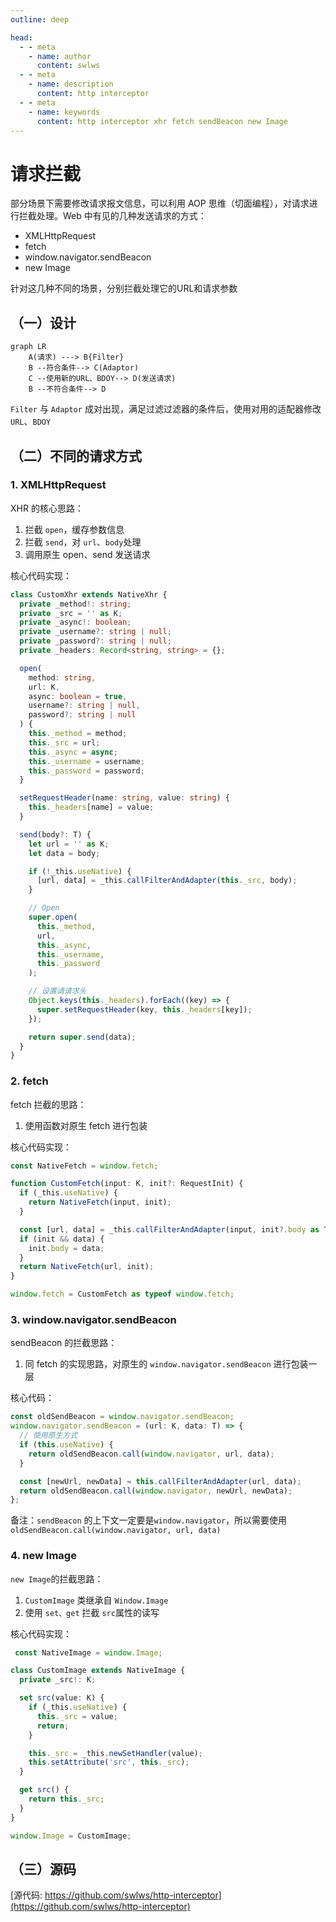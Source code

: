 ```yaml
---
outline: deep

head:
  - - meta
    - name: author
      content: swlws
  - - meta
    - name: description
      content: http interceptor
  - - meta
    - name: keywords
      content: http interceptor xhr fetch sendBeacon new Image
---
```


# 请求拦截

部分场景下需要修改请求报文信息，可以利用 AOP 思维（切面编程），对请求进行拦截处理。Web 中有见的几种发送请求的方式：

- XMLHttpRequest
- fetch
- window.navigator.sendBeacon
- new Image

针对这几种不同的场景，分别拦截处理它的URL和请求参数

## （一）设计

```mermaid
graph LR
    A(请求) ---> B{Filter}
    B --符合条件--> C(Adaptor)
    C --使用新的URL、BDOY--> D(发送请求)
    B --不符合条件--> D
```

`Filter` 与 `Adaptor` 成对出现，满足过滤过滤器的条件后，使用对用的适配器修改 `URL`、`BDOY`

## （二）不同的请求方式

### 1. XMLHttpRequest

XHR 的核心思路：

1. 拦截 `open`，缓存参数信息
2. 拦截 `send`，对 `url`、`body`处理
3. 调用原生 open、send 发送请求

核心代码实现：

```ts
class CustomXhr extends NativeXhr {
  private _method!: string;
  private _src = '' as K;
  private _async!: boolean;
  private _username?: string | null;
  private _password?: string | null;
  private _headers: Record<string, string> = {};

  open(
    method: string,
    url: K,
    async: boolean = true,
    username?: string | null,
    password?: string | null
  ) {
    this._method = method;
    this._src = url;
    this._async = async;
    this._username = username;
    this._password = password;
  }

  setRequestHeader(name: string, value: string) {
    this._headers[name] = value;
  }

  send(body?: T) {
    let url = '' as K;
    let data = body;

    if (!_this.useNative) {
      [url, data] = _this.callFilterAndAdapter(this._src, body);
    }

    // Open
    super.open(
      this._method,
      url,
      this._async,
      this._username,
      this._password
    );

    // 设置请请求头
    Object.keys(this._headers).forEach((key) => {
      super.setRequestHeader(key, this._headers[key]);
    });

    return super.send(data);
  }
}
```

### 2. fetch

fetch 拦截的思路：

1. 使用函数对原生 fetch 进行包装

核心代码实现：

```ts
const NativeFetch = window.fetch;

function CustomFetch(input: K, init?: RequestInit) {
  if (_this.useNative) {
    return NativeFetch(input, init);
  }

  const [url, data] = _this.callFilterAndAdapter(input, init?.body as T);
  if (init && data) {
    init.body = data;
  }
  return NativeFetch(url, init);
}

window.fetch = CustomFetch as typeof window.fetch;
```

### 3. window.navigator.sendBeacon

sendBeacon 的拦截思路：

1. 同 fetch 的实现思路，对原生的 `window.navigator.sendBeacon` 进行包装一层

核心代码：

```ts
const oldSendBeacon = window.navigator.sendBeacon;
window.navigator.sendBeacon = (url: K, data: T) => {
  // 使用原生方式
  if (this.useNative) {
    return oldSendBeacon.call(window.navigator, url, data);
  }

  const [newUrl, newData] = this.callFilterAndAdapter(url, data);
  return oldSendBeacon.call(window.navigator, newUrl, newData);
};
```

备注：`sendBeacon` 的上下文一定要是`window.navigator`，所以需要使用`oldSendBeacon.call(window.navigator, url, data)`

### 4. new Image

`new Image`的拦截思路：

1. `CustomImage` 类继承自 `Window.Image`
2. 使用 `set、get` 拦截 `src`属性的读写

核心代码实现：

```ts
 const NativeImage = window.Image;

class CustomImage extends NativeImage {
  private _src!: K;

  set src(value: K) {
    if (_this.useNative) {
      this._src = value;
      return;
    }

    this._src = _this.newSetHandler(value);
    this.setAttribute('src', this._src);
  }

  get src() {
    return this._src;
  }
}

window.Image = CustomImage;
```

## （三）源码

[源代码:  https://github.com/swlws/http-interceptor](https://github.com/swlws/http-interceptor)

